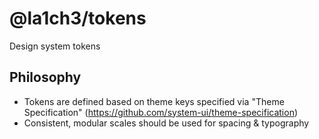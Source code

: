 # @la1ch3/tokens

Design system tokens

## Philosophy

- Tokens are defined based on theme keys specified via "Theme Specification" (https://github.com/system-ui/theme-specification)
- Consistent, modular scales should be used for spacing & typography
